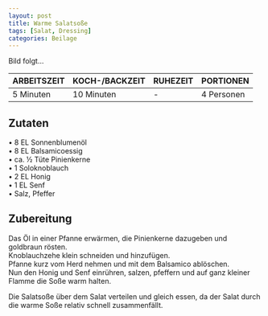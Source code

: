 ```yaml
---
layout: post
title: Warme Salatsoße
tags: [Salat, Dressing]
categories: Beilage
---
```



Bild folgt...

| ARBEITSZEIT | KOCH-/BACKZEIT | RUHEZEIT | PORTIONEN |
|--------------|--------------|--------------|--------------|
| 5 Minuten | 10 Minuten | - | 4 Personen |


## Zutaten
• 8 EL Sonnenblumenöl  
• 8 EL Balsamicoessig  
• ca. ½ Tüte Pinienkerne    
• 1 Soloknoblauch     
• 2 EL Honig    
• 1 EL Senf  
• Salz, Pfeffer    
  

## Zubereitung
Das Öl in einer Pfanne erwärmen, die Pinienkerne dazugeben und goldbraun rösten.  
Knoblauchzehe klein schneiden und hinzufügen.  
Pfanne kurz vom Herd nehmen und mit dem Balsamico ablöschen.  
Nun den Honig und Senf einrühren, salzen, pfeffern und auf ganz kleiner Flamme die Soße warm halten.  

Die Salatsoße über dem Salat verteilen und gleich essen, da der Salat durch die warme Soße relativ schnell zusammenfällt.



